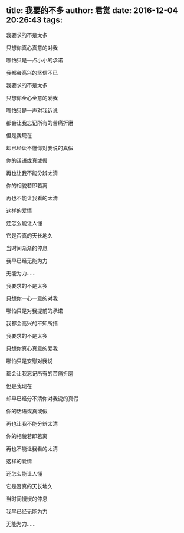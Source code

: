 title: 我要的不多
author: 君赏
date: 2016-12-04 20:26:43
tags:
---
我要求的不是太多

只想你真心真意的对我

哪怕只是一点小小的承诺

我都会高兴的坚信不已

我要求的不是太多

只想你全心全意的爱我

哪怕只是一声对我诉说

都会让我忘记所有的苦痛折磨

但是我现在

却已经读不懂你对我说的真假

你的话语或真或假

再也让我不能分辨太清

你的相貌若即若离

再也不能让我看的太清

这样的爱情

还怎么能让人懂

它是否真的天长地久

当时间渐渐的停息

我早已经无能为力

无能为力……

我要求的不是太多

只想你一心一意的对我

哪怕只是对我提前的承诺

我都会高兴的不知所措

我要求的不是太多

只想你真心真意的爱我

哪怕只是安慰对我说

都会让我忘记所有的苦痛折磨

但是我现在

却早已经分不清你对我说的真假

你的话语或真或假

再也让我不能分辨太清

你的相貌若即若离

再也不能让我看的太清

这样的爱情

还怎么能让人懂

它是否真的天长地久

当时间慢慢的停息

我早已经无能为力

无能为力……